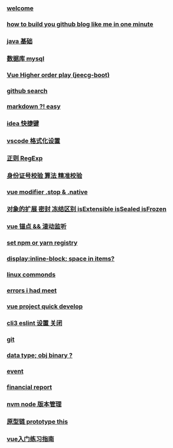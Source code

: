 ### [welcome](posts/welcome.md)

### [how to build you github blog like me in one minute](posts/buildblog.md)

### [ java 基础](posts/200514.md)

### [ 数据库 mysql ](posts/200603.md)

### [ Vue Higher order play (jeecg-boot) ](posts/jeecg-boot.md)

### [ github search ](posts/200507.md)

### [markdown ?! easy](posts/markdown.md)

### [ idea 快捷键](posts/200526.md)

### [ vscode 格式化设置 ](posts/200630.md)

### [ 正则  RegExp](posts/regBase.md)

### [ 身份证号校验 算法 精准校验 ](posts/20200618.md)

### [vue modifier .stop & .native](posts/vueModifier.md)

### [对象的扩展 密封 冻结区别 isExtensible isSealed isFrozen](posts/isExtensible.md) 

### [vue 锚点 && 滚动监听](post/anchorPoint.md)

### [set npm or yarn registry](posts/setRegistry.md)

### [display:inline-block; space in items?](posts/inlineBlock.md)

### [linux commonds](posts/linuxCommonds.md)

### [errors i had meet](posts/errors.md)

### [vue project quick develop](posts/VueQuickDevelopment.md)

### [cli3 eslint 设置 关闭](posts/eslint.md)

### [git ](posts/gitNotebook.md)

### [data type; obj  binary ?](posts/dataType.md)

### [ event ](posts/event.md)

### [ financial report ](posts/financialReport.md)

### [ nvm node 版本管理 ](posts/nvm.md)

### [ 原型链 prototype this ](posts/200427.md)

### [ vue入门练习指南 ](posts/vueGuide.md)

